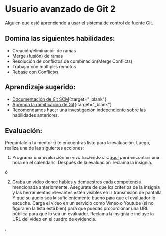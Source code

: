 # Usuario avanzado de Git 2

Alguien que esté aprendiendo a usar el sistema de control de fuente Git.

## Domina las siguientes habilidades:

- Creación/eliminación de ramas
- Merge (fusión) de ramas
- Resolución de conflictos de combinación(Merge Conflicts)
- Trabajar con múltiples remotos
- Rebase con Conflictos

## Aprendizaje sugerido:

- [Documentación de Git SCM](https://git-scm.com/book/en/v2/Git-Branching-Basic-Branching-and-Merging){:target="\_blank"}
- [Aprenda la ramificación de Git](https://learngitbranching.js.org/){:target="\_blank"}
- Recomendamos hacer una investigación independiente sobre las habilidades anteriores.

## Evaluación:

Pregúntale a tu mentor si te encuentras listo para la evaluación. Luego, realiza una de las siguientes acciones:

1.  Programa una evaluación en vivo haciendo clic [aquí](https://webdev.codex.academy/mastery-eval-2?badge=MjR9Jm2rTGmkiB5HTMlHJA) para encontrar una hora en el calendario. Después de la evaluación, reclama la insignia.

ó

2. Graba un video donde hables y demuestres cada competencia mencionada anteriormente. Asegúrate de que los criterios de la insignia y las herramientas relevantes estén visibles en la transmisión de pantalla Y que su audio sea lo suficientemente bueno para que el evaluador lo escuche. Carga el video en un servicio como Vimeo o Youtube (si no figura en la lista está bien) para que puedas proporcionar una URL pública para que lo vea un evaluador. Reclama la insignia e incluye la URL del video en el cuadro de evidencia.

[.](level-2)
